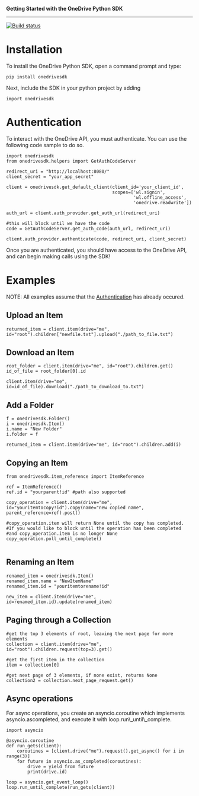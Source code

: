 **Getting Started with the OneDrive Python SDK**

------------------------------------------------------------------------
[![Build status](https://ci.appveyor.com/api/projects/status/x1cjahp817w6r455?svg=true)](https://ci.appveyor.com/project/OneDrive/vroom-client-python)

Installation
============

To install the OneDrive Python SDK, open a command prompt and type:

<pre><code>pip install onedrivesdk
</code></pre>
Next, include the SDK in your python project by adding

<pre><code>import onedrivesdk</code></pre>

Authentication
==============

To interact with the OneDrive API, you must authenticate. You can use the following code sample to do so.

<pre><code>import onedrivesdk
from onedrivesdk.helpers import GetAuthCodeServer

redirect_uri = "http://localhost:8080/"
client_secret = "your_app_secret"

client = onedrivesdk.get_default_client(client_id='your_client_id',
                                       	scopes=['wl.signin',
                                               	'wl.offline_access',
                                               	'onedrive.readwrite'])

auth_url = client.auth_provider.get_auth_url(redirect_uri)

#this will block until we have the code
code = GetAuthCodeServer.get_auth_code(auth_url, redirect_uri)

client.auth_provider.authenticate(code, redirect_uri, client_secret)
</code></pre>

Once you are authenticated, you should have access to the OneDrive API, and
can begin making calls using the SDK!

Examples
========

NOTE: All examples assume that the
[Authentication](#authentication) has already occured.

Upload an Item
--------------

<pre><code>returned_item = client.item(drive="me", id="root").children["newfile.txt"].upload("./path_to_file.txt")</code></pre>

Download an Item
----------------

<pre><code>root_folder = client.item(drive="me", id="root").children.get()
id_of_file = root_folder[0].id

client.item(drive="me", id=id_of_file).download("./path_to_download_to.txt")
</code></pre>

Add a Folder
------------

<pre><code>f = onedrivesdk.Folder()
i = onedrivesdk.Item()
i.name = "New Folder"
i.folder = f

returned_item = client.item(drive="me", id="root").children.add(i)
</code></pre>

Copying an Item
---------------

<pre><code>from onedrivesdk.item_reference import ItemReference

ref = ItemReference()
ref.id = "yourparent!id" #path also supported

copy_operation = client.item(drive="me", id="youritemtocopy!id").copy(name="new copied name", parent_reference=ref).post()

#copy_operation.item will return None until the copy has completed.
#If you would like to block until the operation has been completed
#and copy_operation.item is no longer None
copy_operation.poll_until_complete()

</code></pre>

Renaming an Item
----------------

<pre><code>renamed_item = onedrivesdk.Item()
renamed_item.name = "NewItemName"
renamed_item.id = "youritemtorename!id"

new_item = client.item(drive="me", id=renamed_item.id).update(renamed_item)
</code></pre>

Paging through a Collection
---------------------------

<pre><code>#get the top 3 elements of root, leaving the next page for more elements
collection = client.item(drive="me", id="root").children.request(top=3).get()

#get the first item in the collection
item = collection[0]

#get next page of 3 elements, if none exist, returns None
collection2 = collection.next_page_request.get()
</code></pre>

Async operations
----------------

<p>
For async operations, you create an asyncio.coroutine which
implements asyncio.ascompleted, and execute it with
loop.run\_until\_complete.

<pre><code>import asyncio

@asyncio.coroutine
def run_gets(client):
    coroutines = [client.drive("me").request().get_async() for i in range(3)]
    for future in asyncio.as_completed(coroutines):
        drive = yield from future
        print(drive.id)

loop = asyncio.get_event_loop()
loop.run_until_complete(run_gets(client))   
</code></pre>
